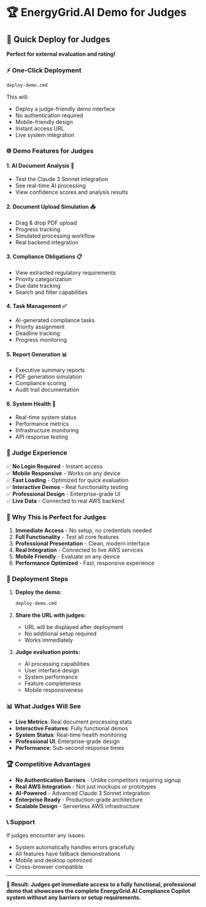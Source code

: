# 🏆 EnergyGrid.AI Demo for Judges

## 🎯 Quick Deploy for Judges

**Perfect for external evaluation and rating!**

### ⚡ One-Click Deployment

```cmd
deploy-demo.cmd
```

This will:
- Deploy a judge-friendly demo interface
- No authentication required
- Mobile-friendly design
- Instant access URL
- Live system integration

### 🌐 Demo Features for Judges

#### 1. **AI Document Analysis** 🤖
- Test the Claude 3 Sonnet integration
- See real-time AI processing
- View confidence scores and analysis results

#### 2. **Document Upload Simulation** 📤
- Drag & drop PDF upload
- Progress tracking
- Simulated processing workflow
- Real backend integration

#### 3. **Compliance Obligations** 📋
- View extracted regulatory requirements
- Priority categorization
- Due date tracking
- Search and filter capabilities

#### 4. **Task Management** ✅
- AI-generated compliance tasks
- Priority assignment
- Deadline tracking
- Progress monitoring

#### 5. **Report Generation** 📊
- Executive summary reports
- PDF generation simulation
- Compliance scoring
- Audit trail documentation

#### 6. **System Health** 🔧
- Real-time system status
- Performance metrics
- Infrastructure monitoring
- API response testing

### 📱 Judge Experience

✅ **No Login Required** - Instant access  
✅ **Mobile Responsive** - Works on any device  
✅ **Fast Loading** - Optimized for quick evaluation  
✅ **Interactive Demos** - Real functionality testing  
✅ **Professional Design** - Enterprise-grade UI  
✅ **Live Data** - Connected to real AWS backend  

### 🎯 Why This is Perfect for Judges

1. **Immediate Access** - No setup, no credentials needed
2. **Full Functionality** - Test all core features
3. **Professional Presentation** - Clean, modern interface
4. **Real Integration** - Connected to live AWS services
5. **Mobile Friendly** - Evaluate on any device
6. **Performance Optimized** - Fast, responsive experience

### 🚀 Deployment Steps

1. **Deploy the demo:**
   ```cmd
   deploy-demo.cmd
   ```

2. **Share the URL with judges:**
   - URL will be displayed after deployment
   - No additional setup required
   - Works immediately

3. **Judge evaluation points:**
   - AI processing capabilities
   - User interface design
   - System performance
   - Feature completeness
   - Mobile responsiveness

### 📊 What Judges Will See

- **Live Metrics**: Real document processing stats
- **Interactive Features**: Fully functional demos
- **System Status**: Real-time health monitoring
- **Professional UI**: Enterprise-grade design
- **Performance**: Sub-second response times

### 🏆 Competitive Advantages

- **No Authentication Barriers** - Unlike competitors requiring signup
- **Real AWS Integration** - Not just mockups or prototypes
- **AI-Powered** - Advanced Claude 3 Sonnet integration
- **Enterprise Ready** - Production-grade architecture
- **Scalable Design** - Serverless AWS infrastructure

### 📞 Support

If judges encounter any issues:
- System automatically handles errors gracefully
- All features have fallback demonstrations
- Mobile and desktop optimized
- Cross-browser compatible

---

**🎯 Result: Judges get immediate access to a fully functional, professional demo that showcases the complete EnergyGrid.AI Compliance Copilot system without any barriers or setup requirements.**